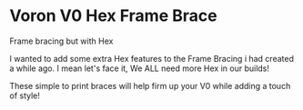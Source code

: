 # Voron V0 Hex Frame Brace
 Frame bracing but with Hex

I wanted to add some extra Hex features to the Frame Bracing i had created a while ago.
I mean let's face it, We ALL need more Hex in our builds!

These simple to print braces will help firm up your V0 while adding a touch of style!
